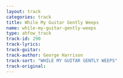 ```yaml
---
layout: track
categories: track
title: While My Guitar Gently Weeps
name: while-my-guitar-gently-weeps
type: ahfow_track
track-id: 290
track-lyrics: 
track-guitar: 
track-author: George Harrison
track-sort: "WHILE MY GUITAR GENTLY WEEPS"
track-original: 
---
```

